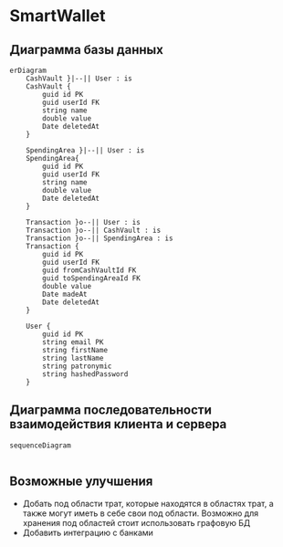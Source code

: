 # SmartWallet
## Диаграмма базы данных
```mermaid
erDiagram
    CashVault }|--|| User : is
    CashVault {
        guid id PK
        guid userId FK
        string name
        double value
        Date deletedAt
    }

    SpendingArea }|--|| User : is
    SpendingArea{
        guid id PK
        guid userId FK
        string name
        double value
        Date deletedAt
    }

    Transaction }o--|| User : is
    Transaction }o--|| CashVault : is
    Transaction }o--|| SpendingArea : is
    Transaction {
        guid id PK
        guid userId FK
        guid fromCashVaultId FK
        guid toSpendingAreaId FK
        double value
        Date madeAt
        Date deletedAt
    }

    User {
        guid id PK
        string email PK
        string firstName
        string lastName
        string patronymic
        string hashedPassword
    }
```
## Диаграмма последовательности взаимодействия клиента и сервера
```mermaid
sequenceDiagram
  
```
## Возможные улучшения
 - Добать под области трат, которые находятся в областях трат, а также могут иметь в себе свои под области. Возможно для хранения под областей стоит использовать графовую БД 
 - Добавить интеграцию с банками